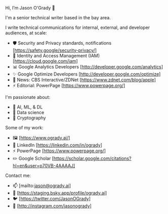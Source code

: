 Hi, I’m Jason O'Grady 👋 

I'm a senior technical writer based in the bay area.

I write technical communications for internal, external, and developer audiences, at scale:
- 🛡 Security and Privacy standards, notifications [https://safety.google/security-privacy/]
- 🪪 Identity and Access Management (IAM) [https://cloud.google.com/iam]
- 📊 Google Analytics Developers [http://developer.google.com/analytics]
- ✨ Google Optimize Developers [http://developer.google.com/optimize]
- 📰 News: CBS Interactive/ZDNet [https://www.zdnet.com/blog/apple]
- ⚡️ Editorial: PowerPage [https://www.powerpage.org/]

I'm passionate about:
- 🧠 AI, ML, & DL
- 🧮 Data science
- 🔐 Cryptography

Some of my work:
- 🖼️ [https://www.ogrady.ai/]
- 💼 LinkedIn [https://linkedin.com/in/ogrady]
- ⚡️ PowerPage [https://www.powerpage.org/]
- ✏️ Google Scholar [https://scholar.google.com/citations?hl=en&user=p70VB-4AAAAJ]

Contact me:
- 📫 [mailto:jason@ogrady.ai]
- 🦋 [https://staging.bsky.app/profile/ogrady.ai]
- 🐦 [https://twitter.com/JasonOGrady]
- 📸 [http://instagram.com/jasonogrady]


<!---
jasonogrady/jasonogrady is a ✨ special ✨ repository because its `README.md` (this file) appears on your GitHub profile.
You can click the Preview link to take a look at your changes.
--->
